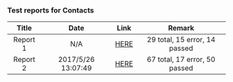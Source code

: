 <!-- more -->

### Test reports for Contacts


| Title | Date | Link | Remark |
|:-----:|:----:|:----:|:----:|
| Report 1 | N/A | [HERE](/data/reports.html) | 29 total, 15 error, 14 passed |
| Report 2 | 2017/5/26 13:07:49 | [HERE](/data/reports2.html) | 67 total, 17 error, 50 passed | 
